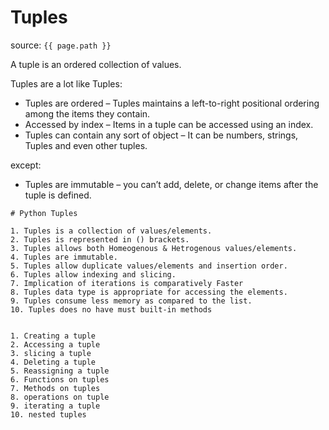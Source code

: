 # Tuples

source: `{{ page.path }}`

A tuple is an ordered collection of values.

Tuples are a lot like Tuples:

* Tuples are ordered – Tuples maintains a left-to-right positional ordering among the items they contain.
* Accessed by index – Items in a tuple can be accessed using an index.
* Tuples can contain any sort of object – It can be numbers, strings, Tuples and even other tuples.

except:

* Tuples are immutable – you can’t add, delete, or change items after the tuple is defined.

```tip
# Python Tuples

1. Tuples is a collection of values/elements.
2. Tuples is represented in () brackets.
3. Tuples allows both Homeogenous & Hetrogenous values/elements.
4. Tuples are immutable.
5. Tuples allow duplicate values/elements and insertion order.
6. Tuples allow indexing and slicing.
7. Implication of iterations is comparatively Faster
8. Tuples data type is appropriate for accessing the elements.
9. Tuples consume less memory as compared to the list.
10. Tuples does no have must built-in methods

```

```note

1. Creating a tuple 
2. Accessing a tuple 
3. slicing a tuple 
4. Deleting a tuple 
5. Reassigning a tuple 
6. Functions on tuples
7. Methods on tuples
8. operations on tuple
9. iterating a tuple
10. nested tuples

```